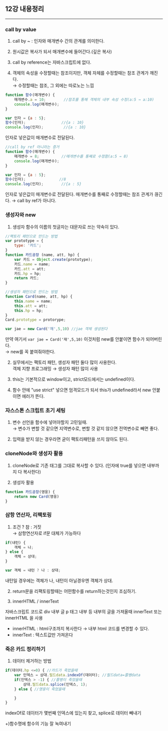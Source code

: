 ## 12강 내용정리
___

### call by value

1. call by ~ : 인자와 매개변수 간의 관계를 의미한다.

2. 원시값은 복사가 되서 매개변수에 들어간다.(깊은 복사)

3. call by reference는 자바스크립트에 없다.

4. 객체의 속성을 수정할때는 참조이지만, 객체 자체를 수정할때는 참조 관계가 깨진다.<br>
→ 수정할때는 참조, 그 외에는 따로노는 느낌
```javascript
function 함수(매개변수) {
    매개변수.a = 10;        //참조를 통해 객체의 내부 속성 수정(a:5 → a:10)
    console.log(매개변수);
}

var 인자 = {a : 5};
함수(인자);                //{a : 10}
console.log(인자);         //{a : 10}
```
인자로 넣은값이 매개변수로 전달된다.


```javascript
//call by ref 아니라는 증거
function 함수(매개변수) {
    매개변수 = 8;          //매개변수를 통째로 수정함(a:5 → 8)
    console.log(매개변수);
}

var 인자 = {a : 5};
함수(인자);               //8
console.log(인자);        //{a : 5}
```
인자로 넣은값이 매개변수로 전달된다.
매개변수를 통째로 수정할때는 참조 관계가 끊긴다. → call by ref가 아니다.

### 생성자와 new

1. 생성자 함수의 이름의 첫글자는 대문자로 쓰는 약속이 있다.

```javascript
//팩토리 패턴으로 만드는 방법
var prototype = {
    type: '카드';
}
function 카드공장 (name, att, hp) {
    var 카드 = Object.create(prototype);
    카드.name = name;
    카드.att = att;
    카드.hp = hp;
    return 카드;
}
```

```javascript
//생성자 패턴으로 만드는 방법
function Card(name, att, hp) {
    this.name = name;
    this.att = att;
    this.hp = hp;
}
Card.prototype = protorype;

var jae = new Card('재',5,10) //jae 객체 생성된다
```
만약 여기서 `var jae = Card('재',5,10)` 이것처럼 new를 안붙이면 함수가 되어버린다.<br>
→ new를 꼭 붙여줘야한다.

2. 실무에서는 팩토리 패턴, 생성자 패턴 둘다 많이 사용한다.<br>
객체 지향 프로그래밍 → 생성자 패턴 많이 사용

3. this는 기본적으로 window이고, strict모드에서는 undefined이다.

4. 함수 안에 "use strict" 넣으면 엄격모드가 되서 this가 undefined라서 new 안붙이면 에러가 뜬다.

### 자스스톤 스크립트 초기 세팅

1. 변수 선언을 함수에 넣어야할지 고민일때.<br>
→ 변수가 변할 것 같으면 지역변수로, 변할 것 같지 않으면 전역변수로 빼면 좋다.

2. 입력을 받지 않는 경우라면 굳이 팩토리패턴을 쓰지 않아도 된다.

### cloneNode와 생성자 활용

1. cloneNode로 기존 태그를 그대로 복사할 수 있다.
(인자에 true를 넣으면 내부까지 다 복사한다)

2. 생성자 활용
```javascript
function 카드공장(영웅) {
    return new Card(영웅)
}
```

### 삼항 연산자, 리팩토링
1. 조건 ? 참 : 거짓<br>
→ 삼항연산자로 if문 대체가 가능하다

```javascript
if(내턴) {
    객체 = 나;
} else {
    객체 = 상대;
}
```
```javascript
var 객체 = 내턴 ? 나 : 상대;
```
내턴일 경우에는 객체가 나, 내턴이 아닐경우엔 객체가 상대.

2. return문을 리팩토링할때는 어떤함수를 return하는것인지 조심하기.

3. innerHTML / innerText

자바스크립트 코드로 div 내부 글 p 태그 내부 등 내부의 글을 가져올때 innerText 또는 innerHTML 을 사용

- innerHTML : html구조까지 복사한다 → 내부 html 코드를 변경할 수 있다.
- innerText : 텍스트값만 가져온다


### 죽은 카드 정리하기
1. 데이터 제거하는 방법
```javascript
if(데이터.hp <=0) { //카드가 죽었을때
    var 인덱스 = 상대.필드data.indexOf(데이터); //필드data=쫄병data
    if(인덱스 > -1) { //쫄병이 죽었을때
        상대.필드data.splice(인덱스, 1);
    } else { //영웅이 죽었을때

    }
}
```
indexOf로 데이터가 몇번째 인덱스에 있는지 찾고, splice로 데이터 빼내기

+)함수명에 함수의 기능 잘 녹여내기

